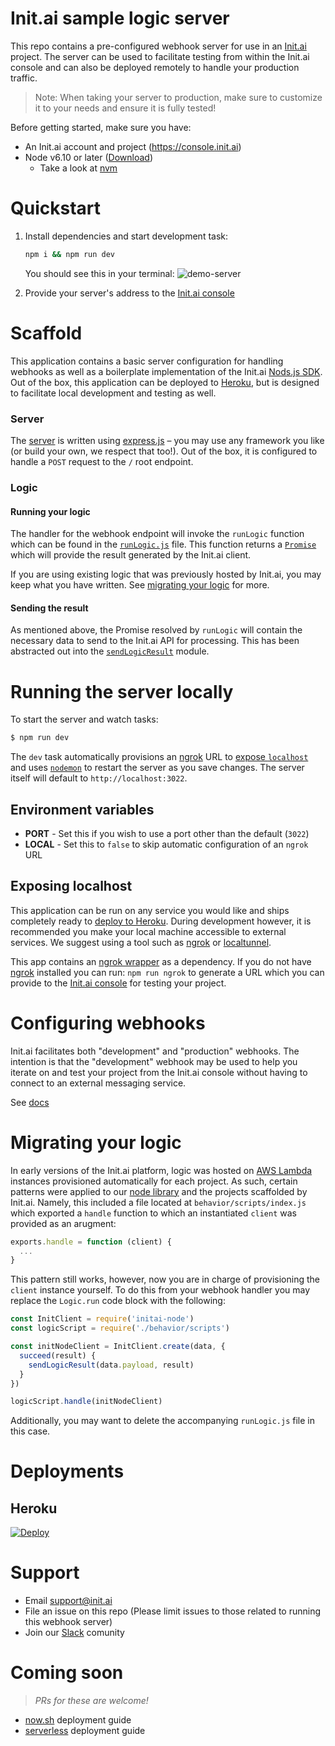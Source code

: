 # Init.ai sample logic server

This repo contains a pre-configured webhook server for use in an [Init.ai](https://init.ai) project. The server can be used to facilitate testing from within the Init.ai console and can also be deployed remotely to handle your production traffic.

> Note: When taking your server to production, make sure to customize it to your needs and ensure it is fully tested!

Before getting started, make sure you have:

* An Init.ai account and project (https://console.init.ai)
* Node v6.10 or later ([Download](https://nodejs.org/en/download/))
  * Take a look at [nvm](https://github.com/creationix/nvm)

# Quickstart

1. Install dependencies and start development task:

    ```bash
    npm i && npm run dev
    ```
    
    You should see this in your terminal:
    ![demo-server](https://cloud.githubusercontent.com/assets/1217116/25285614/82bc3948-2680-11e7-830e-3abd50fd2ab4.gif)

1. Provide your server's address to the [Init.ai console]()

# Scaffold

This application contains a basic server configuration for handling webhooks as well as a boilerplate implementation of the Init.ai [Nods.js SDK](https://www.npmjs.com/package/initai-node). Out of the box, this application can be deployed to [Heroku](#heroku), but is designed to facilitate local development and testing as well.

### Server

The [server](server.js) is written using [express.js](http://expressjs.com/) – you may use any framework you like (or build your own, we respect that too!). Out of the box, it is configured to handle a `POST` request to the `/` root endpoint. 

### Logic

#### Running your logic

The handler for the webhook endpoint will invoke the `runLogic` function which can be found in the [`runLogic.js`](runLogic.js) file. This function returns a [`Promise`](https://developer.mozilla.org/en-US/docs/Web/JavaScript/Reference/Global_Objects/Promise) which will provide the result generated by the Init.ai client.

If you are using existing logic that was previously hosted by Init.ai, you may keep what you have written. See [migrating your logic](#migrating-your-logic) for more.

#### Sending the result

As mentioned above, the Promise resolved by `runLogic` will contain the necessary data to send to the Init.ai API for processing. This has been abstracted out into the [`sendLogicResult`](sendLogicResult.js) module.

# Running the server locally

To start the server and watch tasks:

```bash
$ npm run dev
```

The `dev` task automatically provisions an [ngrok](https://ngrok.com/) URL to [expose `localhost`](#exposing-localhost) and uses [`nodemon`](https://nodemon.io) to restart the server as you save changes. The server itself will default to `http://localhost:3022`. 

## Environment variables

* **PORT** - Set this if you wish to use a port other than the default (`3022`)
* **LOCAL** - Set this to `false` to skip automatic configuration of an `ngrok` URL

## Exposing localhost

This application can be run on any service you would like and ships completely ready to [deploy to Heroku](#heroku). During development however, it is recommended you make your local machine accessible to external services. We suggest using a tool such as [ngrok](https://ngrok.com/) or [localtunnel](https://localtunnel.github.io/www/).

This app contains an [ngrok wrapper](https://www.npmjs.com/package/ngrok) as a dependency. If you do not have [ngrok](https://ngrok.com) installed you can run: `npm run ngrok` to generate a URL which you can provide to the [Init.ai console](https://console.init.ai) for testing your project.

# Configuring webhooks

Init.ai facilitates both "development" and "production" webhooks. The intention is that the "development" webhook may be used to help you iterate on and test your project from the Init.ai console without having to connect to an external messaging service.

See [docs](https://docs.init.ai/webhooks)

# Migrating your logic

In early versions of the Init.ai platform, logic was hosted on [AWS Lambda](https://aws.amazon.com/lambda/) instances provisioned automatically for each project. As such, certain patterns were applied to our [node library](https://www.npmjs.com/package/initai-node) and the projects scaffolded by Init.ai. Namely, this included a file located at `behavior/scripts/index.js` which exported a `handle` function to which an instantiated `client` was provided as an arugment:

```js
exports.handle = function (client) {
  ...
}
```

This pattern still works, however, now you are in charge of provisioning the `client` instance yourself. To do this from your webhook handler you may replace the `Logic.run` code block with the following:

```js
const InitClient = require('initai-node')
const logicScript = require('./behavior/scripts')

const initNodeClient = InitClient.create(data, {
  succeed(result) {
    sendLogicResult(data.payload, result)
  }
})

logicScript.handle(initNodeClient)
```

Additionally, you may want to delete the accompanying `runLogic.js` file in this case.

# Deployments

## Heroku

[![Deploy](https://www.herokucdn.com/deploy/button.svg)](https://heroku.com/deploy)

# Support

* Email support@init.ai
* File an issue on this repo (Please limit issues to those related to running this webhook server)
* Join our [Slack](http://with.init.ai) comunity

# Coming soon

> _PRs for these are welcome!_

* [now.sh](https://zeit.co/now) deployment guide
* [serverless](https://serverless.com/) deployment guide
